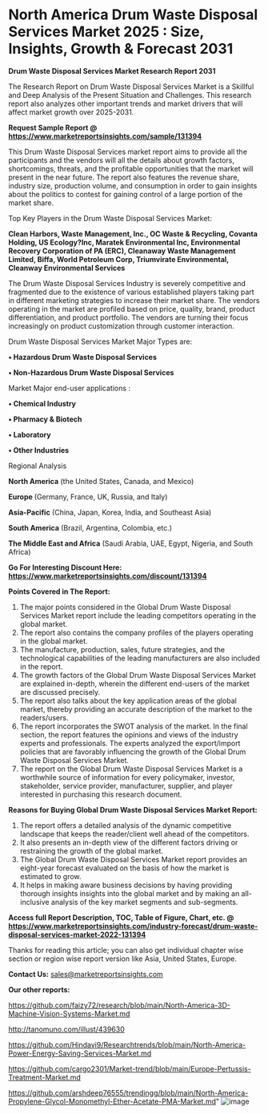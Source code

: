 # North America Drum Waste Disposal Services Market 2025 : Size, Insights, Growth & Forecast 2031

<strong>Drum Waste Disposal Services Market Research Report 2031</strong>

The Research Report on Drum Waste Disposal Services Market is a Skillful and Deep Analysis of the Present Situation and Challenges. This research report also analyzes other important trends and market drivers that will affect market growth over 2025-2031.

<strong>Request Sample Report @ <a href=https://www.marketreportsinsights.com/sample/131394>https://www.marketreportsinsights.com/sample/131394</a></strong>

This Drum Waste Disposal Services market report aims to provide all the participants and the vendors will all the details about growth factors, shortcomings, threats, and the profitable opportunities that the market will present in the near future. The report also features the revenue share, industry size, production volume, and consumption in order to gain insights about the politics to contest for gaining control of a large portion of the market share.

Top Key Players in the Drum Waste Disposal Services Market:

<strong>Clean Harbors, Waste Management, Inc., OC Waste & Recycling, Covanta Holding, US Ecology?Inc, Maratek Environmental Inc, Environmental Recovery Corporation of PA (ERC), Cleanaway Waste Management Limited, Biffa, World Petroleum Corp, Triumvirate Environmental, Cleanway Environmental Services</strong>

The Drum Waste Disposal Services Industry is severely competitive and fragmented due to the existence of various established players taking part in different marketing strategies to increase their market share. The vendors operating in the market are profiled based on price, quality, brand, product differentiation, and product portfolio. The vendors are turning their focus increasingly on product customization through customer interaction.

Drum Waste Disposal Services Market Major Types are:

<strong>• Hazardous Drum Waste Disposal Services

• Non-Hazardous Drum Waste Disposal Services</strong>

Market Major end-user applications :

<strong>• Chemical Industry

• Pharmacy & Biotech

• Laboratory

• Other Industries</strong>

Regional Analysis

</u><strong><b>North America</b></strong> (the United States, Canada, and Mexico)

<strong><b>Europe </b></strong>(Germany, France, UK, Russia, and Italy)

<strong><b>Asia-Pacific</b></strong> (China, Japan, Korea, India, and Southeast Asia)

<strong><b>South America</b></strong> (Brazil, Argentina, Colombia, etc.)

<strong><b>The Middle East and Africa</b></strong> (Saudi Arabia, UAE, Egypt, Nigeria, and South Africa)

<strong>Go For Interesting Discount Here: <a href=https://www.marketreportsinsights.com/discount/131394>https://www.marketreportsinsights.com/discount/131394</a></strong>

<strong>Points Covered in The Report:</strong>
<ol>
  <li>The major points considered in the Global Drum Waste Disposal Services Market report include the leading competitors operating in the global market.</li>
  <li>The report also contains the company profiles of the players operating in the global market.</li>
  <li>The manufacture, production, sales, future strategies, and the technological capabilities of the leading manufacturers are also included in the report.</li>
  <li>The growth factors of the Global Drum Waste Disposal Services Market are explained in-depth, wherein the different end-users of the market are discussed precisely.</li>
  <li>The report also talks about the key application areas of the global market, thereby providing an accurate description of the market to the readers/users.</li>
  <li>The report incorporates the SWOT analysis of the market. In the final section, the report features the opinions and views of the industry experts and professionals. The experts analyzed the export/import policies that are favorably influencing the growth of the Global Drum Waste Disposal Services Market.</li>
  <li>The report on the Global Drum Waste Disposal Services Market is a worthwhile source of information for every policymaker, investor, stakeholder, service provider, manufacturer, supplier, and player interested in purchasing this research document.</li>
</ol>
<strong>Reasons for Buying Global Drum Waste Disposal Services Market Report:</strong>

<ol>
  <li>The report offers a detailed analysis of the dynamic competitive landscape that keeps the reader/client well ahead of the competitors.</li>
  <li>It also presents an in-depth view of the different factors driving or restraining the growth of the global market.</li>
  <li>The Global Drum Waste Disposal Services Market report provides an eight-year forecast evaluated on the basis of how the market is estimated to grow.</li>
  <li>It helps in making aware business decisions by having providing thorough insights insights into the global market and by making an all-inclusive analysis of the key market segments and sub-segments.</li>
</ol>
<strong>Access full Report Description, TOC, Table of Figure, Chart, etc. @ <a href=https://www.marketreportsinsights.com/industry-forecast/drum-waste-disposal-services-market-2022-131394>https://www.marketreportsinsights.com/industry-forecast/drum-waste-disposal-services-market-2022-131394</a></strong>


Thanks for reading this article; you can also get individual chapter wise section or region wise report version like Asia, United States, Europe.

<strong>Contact Us:</strong>
sales@marketreportsinsights.com

<strong>Our other reports:</strong>

<a href=https://github.com/faizy72/research/blob/main/North-America-3D-Machine-Vision-Systems-Market.md>https://github.com/faizy72/research/blob/main/North-America-3D-Machine-Vision-Systems-Market.md</a>

<a href=http://tanomuno.com/illust/439630>http://tanomuno.com/illust/439630</a>

<a href=https://github.com/Hindavi9/Researchtrends/blob/main/North-America-Power-Energy-Saving-Services-Market.md>https://github.com/Hindavi9/Researchtrends/blob/main/North-America-Power-Energy-Saving-Services-Market.md</a>

<a href=https://github.com/cargo2301/Market-trend/blob/main/Europe-Pertussis-Treatment-Market.md>https://github.com/cargo2301/Market-trend/blob/main/Europe-Pertussis-Treatment-Market.md</a>

<a href=https://github.com/arshdeep76555/trendingg/blob/main/North-America-Propylene-Glycol-Monomethyl-Ether-Acetate-PMA-Market.md>https://github.com/arshdeep76555/trendingg/blob/main/North-America-Propylene-Glycol-Monomethyl-Ether-Acetate-PMA-Market.md</a>"
![image](https://github.com/user-attachments/assets/dd84136e-d913-44b4-8379-10b4e1e14c8c)

